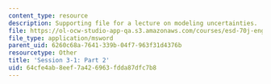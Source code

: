 ```yaml
---
content_type: resource
description: Supporting file for a lecture on modeling uncertainties.
file: https://ol-ocw-studio-app-qa.s3.amazonaws.com/courses/esd-70j-engineering-economy-module-fall-2009/64cfe4ab8eef7a426963fdda87dfc7b8_ESD70session3_1Part2.xls
file_type: application/msword
parent_uid: 6260c68a-7641-339b-04f7-963f31d4376b
resourcetype: Other
title: 'Session 3-1: Part 2'
uid: 64cfe4ab-8eef-7a42-6963-fdda87dfc7b8
---
```

